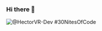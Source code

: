 ### Hi there 👋
  ![@HectorVR-Dev #30NitesOfCode](https://www.codedex.io/api/petStatus?user=HectorVR-Dev)
<!--
**HectorVR-Dev/HectorVR-Dev** is a ✨ _special_ ✨ repository because its `README.md` (this file) appears on your GitHub profile.

Here are some ideas to get you started:

- 🔭 I’m currently working on ...
- 🌱 I’m currently learning ...
- 👯 I’m looking to collaborate on ...
- 🤔 I’m looking for help with ...
- 💬 Ask me about ...
- 📫 How to reach me: ...
- 😄 Pronouns: ...
- ⚡ Fun fact: ...
-->
